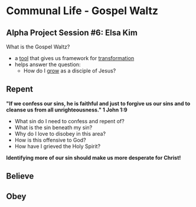 # Communal Life - Gospel Waltz
## Alpha Project Session #6: Elsa Kim

What is the Gospel Waltz?
- a <u>tool</u> that gives us framework for <u>transformation</u>
- helps answer the question:
  - How do I <u>grow</u> as a disciple of Jesus?

## Repent
**"If we confess our sins, he is faithful and just to forgive us our sins and to cleanse us from all unrighteousness." 1 John 1:9**
- What sin do I need to confess and repent of?
- What is the sin beneath my sin?
- Why do I love to disobey in this area?
- How is this offensive to God?
- How have I grieved the Holy Spirit?

**Identifying more of our sin should make us more desperate for Christ!**

## Believe

## Obey

